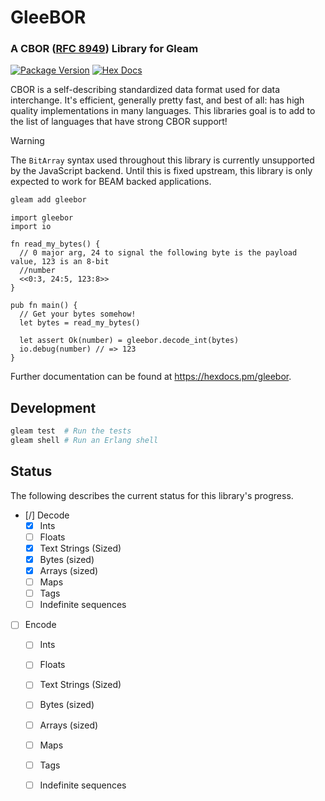 # GleeBOR

### A CBOR ([RFC 8949](https://www.rfc-editor.org/rfc/rfc8949.html)) Library for Gleam

[![Package Version](https://img.shields.io/hexpm/v/gleebor)](https://hex.pm/packages/gleebor)
[![Hex Docs](https://img.shields.io/badge/hex-docs-ffaff3)](https://hexdocs.pm/gleebor/)

CBOR is a self-describing standardized data format used for data interchange. It's
efficient, generally pretty fast, and best of all: has high quality implementations in
many languages. This libraries goal is to add to the list of languages that have strong
CBOR support!

> [!WARNING]
> The `BitArray` syntax used throughout this library is currently unsupported by
> the JavaScript backend. Until this is fixed upstream, this library is only expected to
> work for BEAM backed applications.


```sh
gleam add gleebor
```
```gleam
import gleebor
import io

fn read_my_bytes() {
  // 0 major arg, 24 to signal the following byte is the payload value, 123 is an 8-bit
  //number
  <<0:3, 24:5, 123:8>>
}

pub fn main() {
  // Get your bytes somehow!
  let bytes = read_my_bytes()

  let assert Ok(number) = gleebor.decode_int(bytes)
  io.debug(number) // => 123
}
```

Further documentation can be found at <https://hexdocs.pm/gleebor>.

## Development

```sh
gleam test  # Run the tests
gleam shell # Run an Erlang shell
```

## Status

The following describes the current status for this library's progress.


- [/] Decode
  - [x] Ints
  - [ ] Floats
  - [x] Text Strings (Sized)
  - [x] Bytes (sized)
  - [x] Arrays (sized)
  - [ ] Maps
  - [ ] Tags
  - [ ] Indefinite sequences
- [ ] Encode
  - [ ] Ints
  - [ ] Floats
  - [ ] Text Strings (Sized)
  - [ ] Bytes (sized)
  - [ ] Arrays (sized)
  - [ ] Maps
  - [ ] Tags
  - [ ] Indefinite sequences


